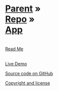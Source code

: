 [Parent](../../index.html ) &raquo;<br>[Repo]( ../index.html ) &raquo;<br>[App]( ./index.html )
===
<br>

<div id=rm >
	<a href=JavaScript:displayPage("#readme.md#rm"); >Read Me</a>
</div>
<br>

<i class="fa fa-external-link"></i> [Live Demo]( http://jaanga.github.com/XXX ) 

<i class="fa fa-github"></i> [Source code on GitHub]( https://github.com/jaanga/XXX/tree/gh-pages/XXX )  

<i class="fa fa-copy"></i> [Copyright and license]( https://github.com/jaanga/jaanga.github.io/blob/master/jaanga-copyright-and-mit-license.md )
<br>


